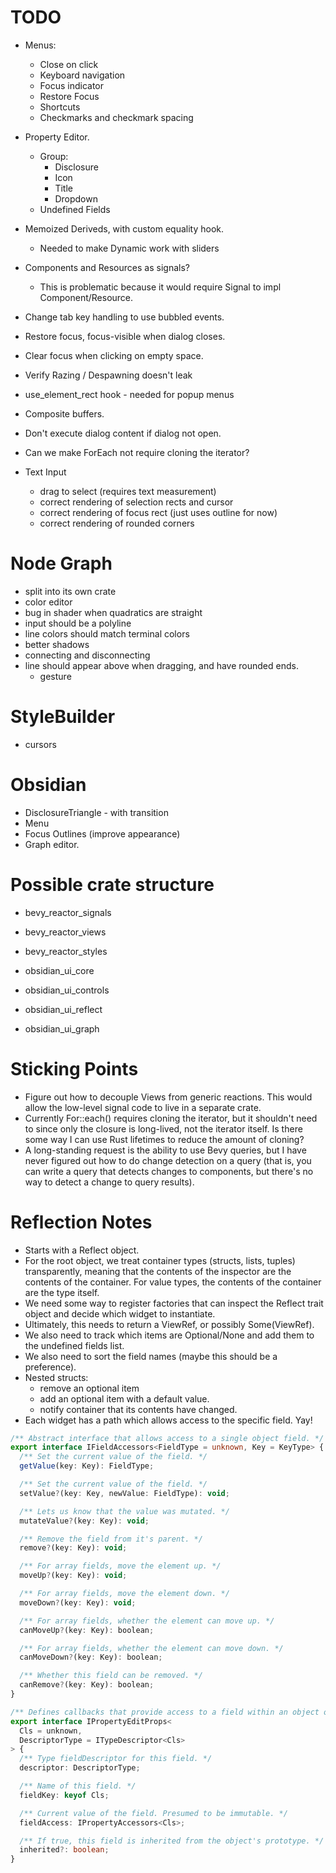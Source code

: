 # TODO

- Menus:
  - Close on click
  - Keyboard navigation
  - Focus indicator
  - Restore Focus
  - Shortcuts
  - Checkmarks and checkmark spacing
- Property Editor.
  - Group:
    - Disclosure
    - Icon
    - Title
    - Dropdown
  - Undefined Fields
- Memoized Deriveds, with custom equality hook.
  - Needed to make Dynamic work with sliders
- Components and Resources as signals?
  - This is problematic because it would require Signal<T> to impl Component/Resource.
- Change tab key handling to use bubbled events.
- Restore focus, focus-visible when dialog closes.
- Clear focus when clicking on empty space.
- Verify Razing / Despawning doesn't leak
- use_element_rect hook - needed for popup menus
- Composite buffers.
- Don't execute dialog content if dialog not open.
- Can we make ForEach not require cloning the iterator?
- Text Input

  - drag to select (requires text measurement)
  - correct rendering of selection rects and cursor
  - correct rendering of focus rect (just uses outline for now)
  - correct rendering of rounded corners

# Node Graph

- split into its own crate
- color editor
- bug in shader when quadratics are straight
- input should be a polyline
- line colors should match terminal colors
- better shadows
- connecting and disconnecting
- line should appear above when dragging, and have rounded ends.
  - gesture

# StyleBuilder

- cursors

# Obsidian

- DisclosureTriangle - with transition
- Menu
- Focus Outlines (improve appearance)
- Graph editor.

# Possible crate structure

- bevy_reactor_signals
- bevy_reactor_views
- bevy_reactor_styles

- obsidian_ui_core
- obsidian_ui_controls
- obsidian_ui_reflect
- obsidian_ui_graph

# Sticking Points

- Figure out how to decouple Views from generic reactions. This would allow the low-level signal
  code to live in a separate crate.
- Currently For::each() requires cloning the iterator, but it shouldn't need to since only the
  closure is long-lived, not the iterator itself. Is there some way I can use Rust lifetimes to
  reduce the amount of cloning?
- A long-standing request is the ability to use Bevy queries, but I have never figured out how
  to do change detection on a query (that is, you can write a query that detects changes to
  components, but there's no way to detect a change to query results).

# Reflection Notes

- Starts with a Reflect object.
- For the root object, we treat container types (structs, lists, tuples) transparently, meaning
  that the contents of the inspector are the contents of the container. For value types,
  the contents of the container are the type itself.
- We need some way to register factories that can inspect the Reflect trait object and decide
  which widget to instantiate.
- Ultimately, this needs to return a ViewRef, or possibly Some(ViewRef).
- We also need to track which items are Optional/None and add them to the undefined fields list.
- We also need to sort the field names (maybe this should be a preference).
- Nested structs:
  - remove an optional item
  - add an optional item with a default value.
  - notify container that its contents have changed.
- Each widget has a path which allows access to the specific field. Yay!

```ts
/** Abstract interface that allows access to a single object field. */
export interface IFieldAccessors<FieldType = unknown, Key = KeyType> {
  /** Set the current value of the field. */
  getValue(key: Key): FieldType;

  /** Set the current value of the field. */
  setValue?(key: Key, newValue: FieldType): void;

  /** Lets us know that the value was mutated. */
  mutateValue?(key: Key): void;

  /** Remove the field from it's parent. */
  remove?(key: Key): void;

  /** For array fields, move the element up. */
  moveUp?(key: Key): void;

  /** For array fields, move the element down. */
  moveDown?(key: Key): void;

  /** For array fields, whether the element can move up. */
  canMoveUp?(key: Key): boolean;

  /** For array fields, whether the element can move down. */
  canMoveDown?(key: Key): boolean;

  /** Whether this field can be removed. */
  canRemove?(key: Key): boolean;
}

/** Defines callbacks that provide access to a field within an object or array. */
export interface IPropertyEditProps<
  Cls = unknown,
  DescriptorType = ITypeDescriptor<Cls>
> {
  /** Type fieldDescriptor for this field. */
  descriptor: DescriptorType;

  /** Name of this field. */
  fieldKey: keyof Cls;

  /** Current value of the field. Presumed to be immutable. */
  fieldAccess: IPropertyAccessors<Cls>;

  /** If true, this field is inherited from the object's prototype. */
  inherited?: boolean;
}
```
